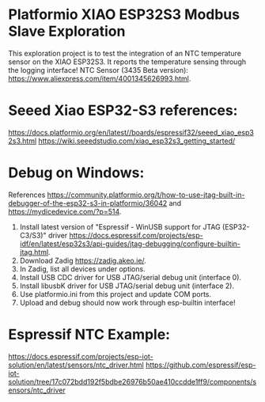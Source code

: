 # Platformio XIAO ESP32S3 Modbus Slave Exploration
This exploration project is to test the integration of an NTC temperature sensor on the XIAO ESP32S3.
It reports the temperature sensing through the logging interface!
NTC Sensor (3435 Beta version): https://www.aliexpress.com/item/4001345626993.html.

# Seeed Xiao ESP32-S3 references:
https://docs.platformio.org/en/latest//boards/espressif32/seeed_xiao_esp32s3.html
https://wiki.seeedstudio.com/xiao_esp32s3_getting_started/

# Debug on Windows:
References https://community.platformio.org/t/how-to-use-jtag-built-in-debugger-of-the-esp32-s3-in-platformio/36042 and https://mydicedevice.com/?p=514.
1. Install latest version of "Espressif - WinUSB support for JTAG (ESP32-C3/S3)" driver https://docs.espressif.com/projects/esp-idf/en/latest/esp32s3/api-guides/jtag-debugging/configure-builtin-jtag.html.
2. Download Zadig https://zadig.akeo.ie/.
3. In Zadig, list all devices under options.
4. Install USB CDC driver for USB JTAG/serial debug unit (interface 0).
5. Install libusbK driver for USB JTAG/serial debug unit (interface 2).
6. Use platformio.ini from this project and update COM ports.
7. Upload and debug should now work through esp-builtin interface!

# Espressif NTC Example:
https://docs.espressif.com/projects/esp-iot-solution/en/latest/sensors/ntc_driver.html
https://github.com/espressif/esp-iot-solution/tree/17c072bdd192f5bdbe26976b50ae410ccdde1ff9/components/sensors/ntc_driver

